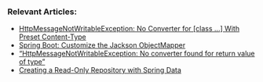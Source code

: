 ### Relevant Articles:

- [HttpMessageNotWritableException: No Converter for [class …] With Preset Content-Type](https://www.baeldung.com/spring-no-converter-with-preset)
- [Spring Boot: Customize the Jackson ObjectMapper](https://www.baeldung.com/spring-boot-customize-jackson-objectmapper)
- [“HttpMessageNotWritableException: No converter found for return value of type”](https://www.baeldung.com/spring-no-converter-found)
- [Creating a Read-Only Repository with Spring Data](https://www.baeldung.com/spring-data-read-only-repository)
